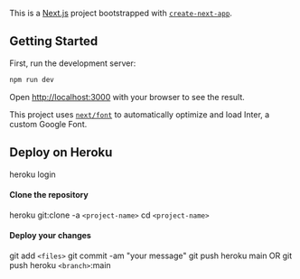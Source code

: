 This is a [Next.js](https://nextjs.org/) project bootstrapped with [`create-next-app`](https://github.com/vercel/next.js/tree/canary/packages/create-next-app).

## Getting Started

First, run the development server:

```bash
npm run dev
```

Open [http://localhost:3000](http://localhost:3000) with your browser to see the result.

This project uses [`next/font`](https://nextjs.org/docs/basic-features/font-optimization) to automatically optimize and load Inter, a custom Google Font.

## Deploy on Heroku

heroku login

#### Clone the repository

heroku git:clone -a `<project-name>`
cd `<project-name>`

#### Deploy your changes

git add `<files>`
git commit -am "your message"
git push heroku main OR git push heroku `<branch>`:main
